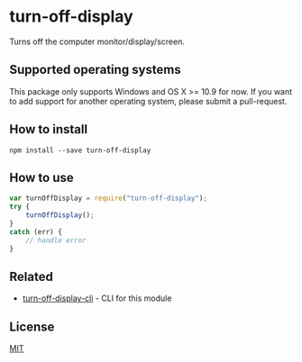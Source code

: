 # turn-off-display

Turns off the computer monitor/display/screen.


## Supported operating systems

This package only supports Windows and OS X >= 10.9 for now.
If you want to add support for another operating system, please submit a pull-request.


## How to install
```
npm install --save turn-off-display
```


## How to use
```js
var turnOffDisplay = require("turn-off-display");
try {
	turnOffDisplay();
}
catch (err) {
	// handle error
}
```


## Related
* [turn-off-display-cli](https://github.com/oledid/turn-off-display-cli) - CLI for this module


## License

[MIT](LICENSE.md)

